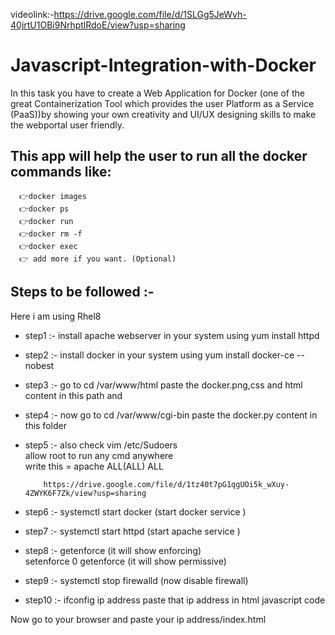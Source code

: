 videolink:-https://drive.google.com/file/d/1SLGg5JeWvh-40jrtU1OBi9NrhptlRdoE/view?usp=sharing

# Javascript-Integration-with-Docker
In this task you have to create a Web Application for Docker (one of the great Containerization Tool
which provides the user Platform as a Service (PaaS))by showing your own creativity and UI/UX designing 
skills to make the webportal user friendly.

## This app will help the user to run all the docker commands like:
      👉docker images
      👉docker ps
      👉docker run
      👉docker rm -f
      👉docker exec
      👉 add more if you want. (Optional) 
      
## Steps to be followed :-
Here i am  using Rhel8 
- step1  :- install apache webserver in your system using yum install httpd 
- step2  :- install docker in your system using yum install docker-ce --nobest 
- step3  :- go to cd /var/www/html paste the docker.png,css and html content in this path and 
- step4  :- now go to cd /var/www/cgi-bin paste the docker.py content in this folder 
- step5  :- also check vim /etc/Sudoers  <br /> 
            allow root to run any cmd anywhere  <br /> 
            write this = apache ALL(ALL) ALL  <br /> 
           
          https://drive.google.com/file/d/1tz40t7pG1qgUOi5k_wXuy-4ZWYK6F7Zk/view?usp=sharing
- step6  :- systemctl start docker (start docker service )
- step7  :- systemctl start httpd  (start apache service ) 
- step8  :- getenforce (it will show enforcing) <br /> 
            setenforce 0
            getenforce (it will show permissive)
- step9  :- systemctl stop firewalld (now disable firewall)
- step10 :- ifconfig ip address paste that ip address in html javascript code 

Now go to your browser and paste your ip address/index.html 

